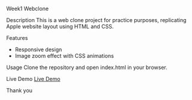 Week1 Webclone

Description
This is a web clone project for practice purposes, replicating Apple website layout using HTML and CSS.

Features
- Responsive design
- Image zoom effect with CSS animations

Usage
Clone the repository and open index.html in your browser.

Live Demo
[Live Demo](https://zahrajafaripoor.github.io/week1.webclone/)

Thank you
